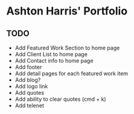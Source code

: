 # Ashton Harris' Portfolio

## TODO
- Add Featured Work Section to home page
- Add Client List to home page
- Add Contact info to home page
- Add footer
- Add detail pages for each featured work item
- Add blog?
- Add logo link
- Add quotes
- Add ability to clear quotes (cmd + k)
- Add telenet
